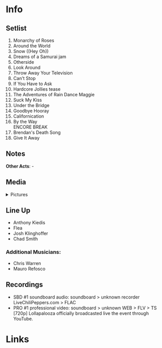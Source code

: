 # Info

## Setlist

1. Monarchy of Roses
2. Around the World
3. Snow ((Hey Oh))
4. Dreams of a Samurai jam
5. Otherside
6. Look Around
7. Throw Away Your Television
8. Can't Stop
9. If You Have to Ask
10. Hardcore Jollies tease
11. The Adventures of Rain Dance Maggie
12. Suck My Kiss
13. Under the Bridge
14. Goodbye Hooray
15. Californication
16. By the Way
<br> ENCORE BREAK
17. Brendan's Death Song
18. Give It Away

## Notes

**Other Acts**: -

## Media 

<details>
  <summary>Pictures</summary>
  <!--<img alt="Setlist" title="Setlist" src="_.jpg" height="200" />
  <img alt="Flyer" title="Flyer" src="_.jpg" height="200" />-->
</details>

## Line Up

* Anthony Kiedis
* Flea
* Josh Klinghoffer
* Chad Smith

### Additional Musicians:

* Chris Warren  
* Mauro Refosco

## Recordings

* SBD #1 soundboard audio: soundboard > unknown recorder LiveChiliPeppers.com > FLAC
* PRO #1 professional video: soundboard > unknown WEB > FLV > TS [720p] Lollapalooza officially broadcasted live the event through YouTube.

# Links